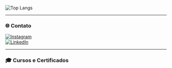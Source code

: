 <!-- Top Languages -->
![Top Langs](https://github-readme-stats.vercel.app/api/top-langs/?username=Pedro-Britoo&layout=compact&theme=tokyonight)

---

### 🌐 Contato

[![Instagram](https://img.shields.io/badge/Instagram-%23E4405F.svg?style=for-the-badge&logo=Instagram&logoColor=white)](https://instagram.com/seu-usuario)  
[![LinkedIn](https://img.shields.io/badge/LinkedIn-%230077B5.svg?style=for-the-badge&logo=linkedin&logoColor=white)](https://www.linkedin.com/in/seu-usuario/)

---

### 🎓 Cursos e Certificados

